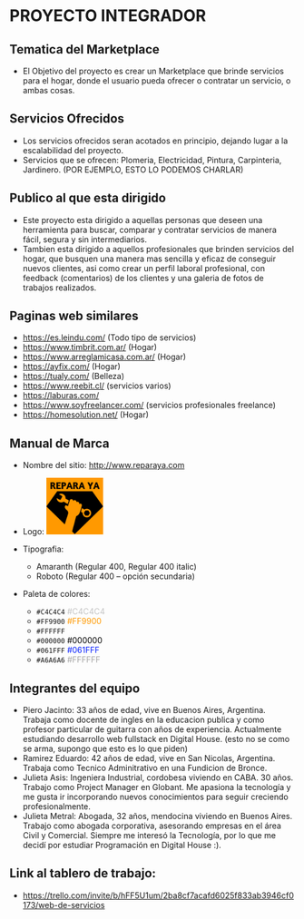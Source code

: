 # PROYECTO INTEGRADOR

## Tematica del Marketplace
- El Objetivo del proyecto es crear un Marketplace que brinde servicios para el hogar, donde el usuario pueda ofrecer o contratar un servicio, o ambas cosas. 

## Servicios Ofrecidos
- Los servicios ofrecidos seran acotados en principio, dejando lugar a la escalabilidad del proyecto. 
- Servicios que se ofrecen: Plomeria, Electricidad, Pintura, Carpinteria, Jardinero. (POR EJEMPLO, ESTO LO PODEMOS CHARLAR) 

## Publico al que esta dirigido
- Este proyecto esta dirigido a aquellas personas que deseen una herramienta para buscar, comparar y contratar servicios de manera fácil, segura y sin intermediarios.
- Tambien esta dirigido a aquellos profesionales que brinden servicios del hogar, que busquen una manera mas sencilla y eficaz de conseguir nuevos clientes, asi como crear un perfil laboral profesional, con feedback (comentarios) de los clientes y una galeria de fotos de trabajos realizados. 

## Paginas web similares
- https://es.leindu.com/  (Todo tipo de servicios)
- https://www.timbrit.com.ar/  (Hogar)
- https://www.arreglamicasa.com.ar/   (Hogar)
- https://ayfix.com/   (Hogar)
- https://tualy.com/   (Belleza)
- https://www.reebit.cl/  (servicios varios)
- https://laburas.com/
- https://www.soyfreelancer.com/ (servicios profesionales freelance)
- https://homesolution.net/ (Hogar)

## Manual de Marca

- Nombre del sitio: http://www.reparaya.com
- Logo:  <img src= "./public/images/LogoReparaYa.png" alt="logo" width= 100/> 
- Tipografia:
    - Amaranth (Regular 400, Regular 400 italic)
    - Roboto (Regular 400 – opción secundaria)

- Paleta de colores:
    - `#C4C4C4` <span style="color:#C4C4C4">#C4C4C4</span>  
    - `#FF9900` <span style="color:#FF9900">#FF9900</span>
    - `#FFFFFF` <span style="color: #FFFFFF">#FFFFFF</span>
    - `#000000` <span style="color: #000000">#000000</span>
    - `#061FFF` <span style="color: #061FFF">#061FFF</span>
    - `#A6A6A6` <span style="color: #A6A6A6">#FFFFFF</span>
   
    

## Integrantes del equipo
- Piero Jacinto: 33 años de edad, vive en Buenos Aires, Argentina. Trabaja como docente de ingles en la educacion publica y como profesor particular de guitarra con años de experiencia. Actualmente estudiando desarrollo web fullstack en Digital House.   (esto no se como se arma, supongo que esto es lo que piden)
- Ramirez Eduardo: 42 años de edad, vive en San Nicolas, Argentina. Trabaja como Tecnico Adminitrativo en una Fundicion de Bronce.
- Julieta Asis: Ingeniera Industrial, cordobesa viviendo en CABA. 30 años. Trabajo como Project Manager en Globant. Me apasiona la tecnología y me gusta ir incorporando nuevos conocimientos para seguir creciendo profesionalmente.
- Julieta Metral: Abogada, 32 años, mendocina viviendo en Buenos Aires. Trabajo como abogada corporativa, asesorando empresas en el área Civil y Comercial. Siempre me interesó la Tecnología, por lo que me decidí por estudiar Programación en Digital House :).

## Link al tablero de trabajo:
- https://trello.com/invite/b/hFF5U1um/2ba8cf7acafd6025f833ab3946cf0173/web-de-servicios